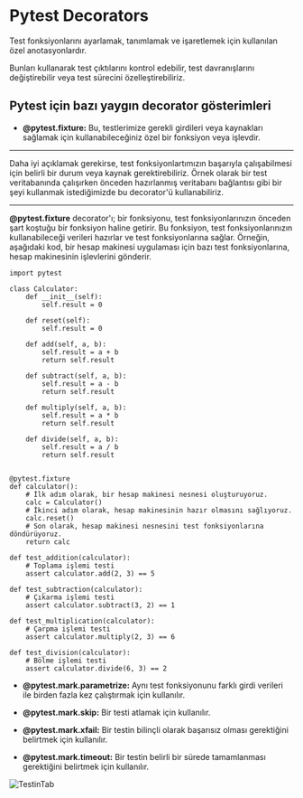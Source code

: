 #  Pytest Decorators
Test fonksiyonlarını ayarlamak, tanımlamak ve işaretlemek için kullanılan özel anotasyonlardır.

Bunları kullanarak test çıktılarını kontrol edebilir, test davranışlarını değiştirebilir veya test sürecini özelleştirebiliriz. 

## Pytest için bazı yaygın decorator gösterimleri

+ **@pytest.fixture:** Bu, testlerimize gerekli girdileri veya kaynakları sağlamak için kullanabileceğiniz özel bir fonksiyon veya işlevdir.
---
Daha iyi açıklamak gerekirse, test fonksiyonlartımızın başarıyla çalışabilmesi için belirli bir durum veya kaynak gerektirebiliriz. Örnek olarak bir test veritabanında çalışırken önceden hazırlanmış veritabanı bağlantısı gibi bir şeyi kullanmak istediğimizde bu decorator'ü kullanabiliriz.
 
---
**@pytest.fixture** decorator'ı; bir fonksiyonu, test fonksiyonlarınızın önceden şart koştuğu bir fonksiyon haline getirir. Bu fonksiyon, test fonksiyonlarınızın kullanabileceği verileri hazırlar ve test fonksiyonlarına sağlar. Örneğin, aşağıdaki kod, bir hesap makinesi uygulaması için bazı test fonksiyonlarına, hesap makinesinin işlevlerini gönderir.


``` 
import pytest

class Calculator:
    def __init__(self):
        self.result = 0

    def reset(self):
        self.result = 0

    def add(self, a, b):
        self.result = a + b
        return self.result

    def subtract(self, a, b):
        self.result = a - b
        return self.result

    def multiply(self, a, b):
        self.result = a * b
        return self.result

    def divide(self, a, b):
        self.result = a / b
        return self.result
    

@pytest.fixture
def calculator():
    # İlk adım olarak, bir hesap makinesi nesnesi oluşturuyoruz.
    calc = Calculator()
    # İkinci adım olarak, hesap makinesinin hazır olmasını sağlıyoruz.
    calc.reset()
    # Son olarak, hesap makinesi nesnesini test fonksiyonlarına döndürüyoruz.
    return calc

def test_addition(calculator):
    # Toplama işlemi testi
    assert calculator.add(2, 3) == 5

def test_subtraction(calculator):
    # Çıkarma işlemi testi
    assert calculator.subtract(3, 2) == 1

def test_multiplication(calculator):
    # Çarpma işlemi testi
    assert calculator.multiply(2, 3) == 6

def test_division(calculator):
    # Bölme işlemi testi
    assert calculator.divide(6, 3) == 2

```



+ **@pytest.mark.parametrize:** Aynı test fonksiyonunu farklı girdi verileri ile birden fazla kez çalıştırmak için kullanılır.

+ **@pytest.mark.skip:** Bir testi atlamak için kullanılır.

+ **@pytest.mark.xfail:** Bir testin bilinçli olarak başarısız olması gerektiğini belirtmek için kullanılır.

+ **@pytest.mark.timeout:** Bir testin belirli bir sürede tamamlanması gerektiğini belirtmek için kullanılır.

![TestinTab]()